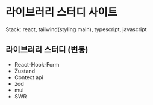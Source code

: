 # 라이브러리 스터디 사이트

Stack: react, tailwind(styling main), typescript, javascript

## 라이브러리 스터디 (변동)
- React-Hook-Form
- Zustand
- Context api
- zod
- mui
- SWR
  
